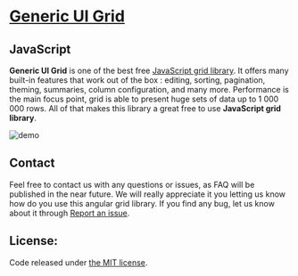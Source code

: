 # <a href='https://generic-ui.com' >Generic UI Grid</a>

## JavaScript

**Generic UI Grid** is one of the best free <a href="https://generic-ui.com">JavaScript grid library</a>. It offers many built-in features that work out of the
box
: editing, sorting, pagination, theming, summaries, column configuration, and many more. Performance is the main focus point, grid is able to present huge sets
of data up to 1 000 000 rows. All of that makes this library a great free to use **JavaScript grid library**.

![demo](https://generic-ui.com/assets/example/grid.png)

## Contact

Feel free to contact us with any questions or issues, as FAQ will be published in the near future. We will really appreciate it you letting us know how do you
use this angular grid library. If you find any bug, let us know about it through <a href="https://github.com/generic-ui/generic-ui/issues">Report an issue</a>.

## License:

Code released under <a href='https://github.com/generic-ui/generic-ui/blob/master/ngx-grid/LICENSE' >the MIT license</a>.
